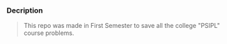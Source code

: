 ### Decription
> This repo was made in First Semester to save all the college "PSIPL" course problems. 